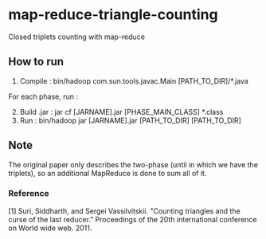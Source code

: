 # map-reduce-triangle-counting
Closed triplets counting with map-reduce

## How to run
1. Compile : bin/hadoop com.sun.tools.javac.Main \[PATH_TO_DIR\]/*.java

For each phase, run :

2. Build .jar : jar cf \[JARNAME\].jar \[PHASE_MAIN_CLASS\] *.class
3. Run : bin/hadoop jar \[JARNAME\].jar \[PATH_TO_DIR\] \[PATH_TO_DIR\]

## Note
The original paper only describes the two-phase (until in which we have the triplets), so an additional MapReduce is done to sum all of it.

### Reference
[1] Suri, Siddharth, and Sergei Vassilvitskii. "Counting triangles and the curse of the last reducer." Proceedings of the 20th international conference on World wide web. 2011.
